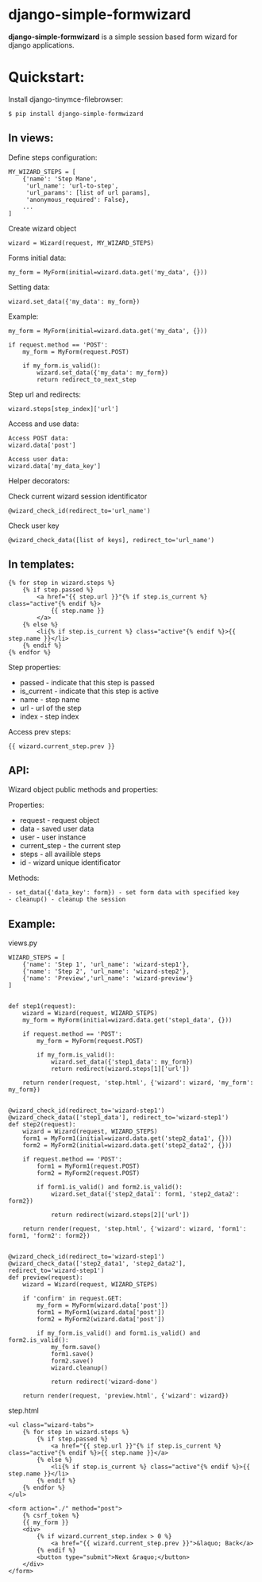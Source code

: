 django-simple-formwizard
========================

**django-simple-formwizard** is a simple session based form wizard for django applications.

Quickstart:
========================

Install django-tinymce-filebrowser:

    $ pip install django-simple-formwizard


In views:
---------

Define steps configuration:

    MY_WIZARD_STEPS = [
        {'name': 'Step Mane', 
         'url_name': 'url-to-step',
         'url_params': [list of url params],
         'anonymous_required': False},
        ...
    ]
    
Create wizard object

    wizard = Wizard(request, MY_WIZARD_STEPS)

Forms initial data:
    
    my_form = MyForm(initial=wizard.data.get('my_data', {}))

Setting data:
    
    wizard.set_data({'my_data': my_form})

Example:

    my_form = MyForm(initial=wizard.data.get('my_data', {}))

    if request.method == 'POST':
        my_form = MyForm(request.POST)
        
        if my_form.is_valid():
            wizard.set_data({'my_data': my_form})
            return redirect_to_next_step
        

Step url and redirects:

    wizard.steps[step_index]['url']


Access and use data:
    
    Access POST data:
    wizard.data['post']
    
    Access user data:
    wizard.data['my_data_key']


Helper decorators:

Check current wizard session identificator

    @wizard_check_id(redirect_to='url_name')


Check user key

    @wizard_check_data([list of keys], redirect_to='url_name')


In templates:
-------------

    {% for step in wizard.steps %}
        {% if step.passed %}
            <a href="{{ step.url }}"{% if step.is_current %} class="active"{% endif %}>
                {{ step.name }}
            </a>
        {% else %}
            <li{% if step.is_current %} class="active"{% endif %}>{{ step.name }}</li>
        {% endif %}
    {% endfor %}

Step properties:

- passed - indicate that this step is passed
- is_current - indicate that this step is active
- name - step name
- url - url of the step
- index - step index
    
Access prev steps:

    {{ wizard.current_step.prev }}

API:
-----

Wizard object public methods and properties:

Properties:

- request - request object
- data - saved user data
- user - user instance
- current_step - the current step
- steps - all availible steps
- id - wizard unique identificator

Methods:

    - set_data({'data_key': form}) - set form data with specified key
    - cleanup() - cleanup the session

Example:
---------

views.py

    WIZARD_STEPS = [
        {'name': 'Step 1', 'url_name': 'wizard-step1'},
        {'name': 'Step 2', 'url_name': 'wizard-step2'},
        {'name': 'Preview','url_name': 'wizard-preview'}
    ]


    def step1(request):
        wizard = Wizard(request, WIZARD_STEPS)
        my_form = MyForm(initial=wizard.data.get('step1_data', {}))

        if request.method == 'POST':
            my_form = MyForm(request.POST)
            
            if my_form.is_valid():
                wizard.set_data({'step1_data': my_form})
                return redirect(wizard.steps[1]['url'])
        
        return render(request, 'step.html', {'wizard': wizard, 'my_form': my_form})
        

    @wizard_check_id(redirect_to='wizard-step1')
    @wizard_check_data(['step1_data'], redirect_to='wizard-step1')
    def step2(request):
        wizard = Wizard(request, WIZARD_STEPS)
        form1 = MyForm1(initial=wizard.data.get('step2_data1', {}))
        form2 = MyForm2(initial=wizard.data.get('step2_data2', {}))

        if request.method == 'POST':
            form1 = MyForm1(request.POST)
            form2 = MyForm2(request.POST)
            
            if form1.is_valid() and form2.is_valid():
                wizard.set_data({'step2_data1': form1, 'step2_data2': form2})
                
                return redirect(wizard.steps[2]['url'])
        
        return render(request, 'step.html', {'wizard': wizard, 'form1': form1, 'form2': form2})
        

    @wizard_check_id(redirect_to='wizard-step1')
    @wizard_check_data(['step2_data1', 'step2_data2'], redirect_to='wizard-step1')    
    def preview(request):
        wizard = Wizard(request, WIZARD_STEPS)
        
        if 'confirm' in request.GET:
            my_form = MyForm(wizard.data['post'])
            form1 = MyForm1(wizard.data['post'])
            form2 = MyForm2(wizard.data['post'])
            
            if my_form.is_valid() and form1.is_valid() and form2.is_valid():
                my_form.save()
                form1.save()
                form2.save()
                wizard.cleanup()
                
                return redirect('wizard-done')
        
        return render(request, 'preview.html', {'wizard': wizard})

step.html

    <ul class="wizard-tabs">
        {% for step in wizard.steps %}
            {% if step.passed %}
                <a href="{{ step.url }}"{% if step.is_current %} class="active"{% endif %}>{{ step.name }}</a>
            {% else %}
                <li{% if step.is_current %} class="active"{% endif %}>{{ step.name }}</li>
            {% endif %}
        {% endfor %}
    </ul>

    <form action="./" method="post">
        {% csrf_token %}
        {{ my_form }}
        <div>
            {% if wizard.current_step.index > 0 %}
                <a href="{{ wizard.current_step.prev }}">&laquo; Back</a>
            {% endif %}
            <button type="submit">Next &raquo;</button>
        </div>
    </form>
